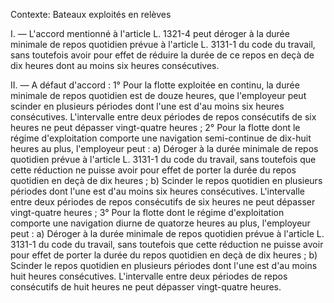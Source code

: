 Contexte: Bateaux exploités en relèves

I. — L'accord mentionné à l'article L. 1321-4 peut déroger à la durée minimale de repos quotidien prévue à l'article L. 3131-1 du code du travail, sans toutefois avoir pour effet de réduire la durée de ce repos en deçà de dix heures dont au moins six heures consécutives.

II. — A défaut d'accord : 1° Pour la flotte exploitée en continu, la durée minimale de repos quotidien est de douze heures, que l'employeur peut scinder en plusieurs périodes dont l'une est d'au moins six heures consécutives. L'intervalle entre deux périodes de repos consécutifs de six heures ne peut dépasser vingt-quatre heures ; 2° Pour la flotte dont le régime d'exploitation comporte une navigation semi-continue de dix-huit heures au plus, l'employeur peut : a) Déroger à la durée minimale de repos quotidien prévue à l'article L. 3131-1 du code du travail, sans toutefois que cette réduction ne puisse avoir pour effet de porter la durée du repos quotidien en deçà de dix heures ; b) Scinder le repos quotidien en plusieurs périodes dont l'une est d'au moins six heures consécutives. L'intervalle entre deux périodes de repos consécutifs de six heures ne peut dépasser vingt-quatre heures ; 3° Pour la flotte dont le régime d'exploitation comporte une navigation diurne de quatorze heures au plus, l'employeur peut : a) Déroger à la durée minimale de repos quotidien prévue à l'article L. 3131-1 du code du travail, sans toutefois que cette réduction ne puisse avoir pour effet de porter la durée du repos quotidien en deçà de dix heures ; b) Scinder le repos quotidien en plusieurs périodes dont l'une est d'au moins huit heures consécutives. L'intervalle entre deux périodes de repos consécutifs de huit heures ne peut dépasser vingt-quatre heures.